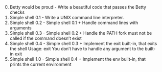 0. Betty would be proud - Write a beautiful code that passes the Betty checks
1. Simple shell 0.1 - Write a UNIX command line interpreter.
2. Simple shell 0.2 - Simple shell 0.1 + Handle command lines with arguments
3. Simple shell 0.3 - Simple shell 0.2 + Handle the PATH fork must not be called if the command doesn’t exist
4. Simple shell 0.4 - Simple shell 0.3 + Implement the exit built-in, that exits the shell Usage: exit You don’t have to handle any argument to the built-in exit
5. Simple shell 1.0 - Simple shell 0.4 + Implement the env built-in, that prints the current environment
